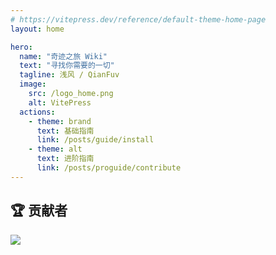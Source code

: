 ```yaml
---
# https://vitepress.dev/reference/default-theme-home-page
layout: home

hero:
  name: "奇迹之旅 Wiki"
  text: "寻找你需要的一切"
  tagline: 浅风 / QianFuv
  image:
    src: /logo_home.png
    alt: VitePress
  actions:
    - theme: brand
      text: 基础指南
      link: /posts/guide/install
    - theme: alt
      text: 进阶指南
      link: /posts/proguide/contribute
---
```


## 🏆 贡献者

<a href="https://github.com/QianFuv/Miracles-Journey/graphs/contributors">
  <img src="https://contrib.rocks/image?repo=QianFuv/Miracles-Journey" />
</a>
